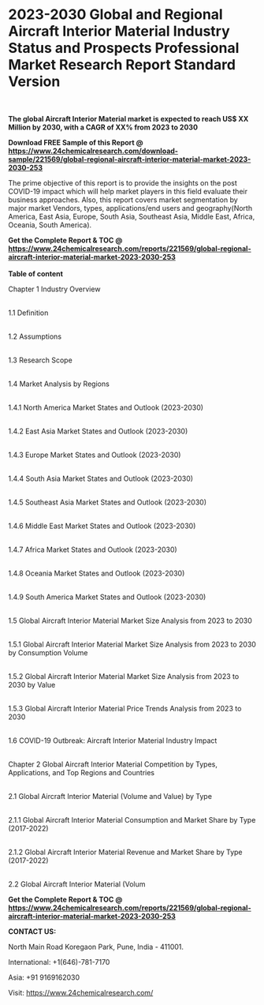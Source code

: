 <h1>2023-2030 Global and Regional Aircraft Interior Material Industry Status and Prospects Professional Market Research Report Standard Version</h1><br/><p><strong>The global Aircraft Interior Material market is expected to reach US$ XX Million by 2030, with a <strong>CAGR</strong> of XX% from 2023 to 2030</strong></p><div><b>Download FREE Sample of this Report @ <a href="https://www.24chemicalresearch.com/download-sample/221569/global-regional-aircraft-interior-material-market-2023-2030-253">https://www.24chemicalresearch.com/download-sample/221569/global-regional-aircraft-interior-material-market-2023-2030-253</a></b></div><p>The prime objective of this report is to provide the insights on the post COVID-19 impact which will help market players in this field evaluate their business approaches. Also, this report covers market segmentation by major market Vendors, types, applications/end users and geography(North America, East Asia, Europe, South Asia, Southeast Asia, Middle East, Africa, Oceania, South America).</p><div><b>Get the Complete Report & TOC @ <a href="https://www.24chemicalresearch.com/reports/221569/global-regional-aircraft-interior-material-market-2023-2030-253">https://www.24chemicalresearch.com/reports/221569/global-regional-aircraft-interior-material-market-2023-2030-253</a></b></div><br><b>Table of content</b><p>Chapter 1 Industry Overview<br />
 
 <br>1.1 Definition<br />
 
 <br>1.2 Assumptions<br />
 
 <br>1.3 Research Scope<br />
 
 <br>1.4 Market Analysis by Regions<br />
 
 <br>1.4.1 North America Market States and Outlook (2023-2030)<br />
 
 <br>1.4.2 East Asia Market States and Outlook (2023-2030)<br />
 
 <br>1.4.3 Europe Market States and Outlook (2023-2030)<br />
 
 <br>1.4.4 South Asia Market States and Outlook (2023-2030)<br />
 
 <br>1.4.5 Southeast Asia Market States and Outlook (2023-2030)<br />
 
 <br>1.4.6 Middle East Market States and Outlook (2023-2030)<br />
 
 <br>1.4.7 Africa Market States and Outlook (2023-2030)<br />
 
 <br>1.4.8 Oceania Market States and Outlook (2023-2030)<br />
 
 <br>1.4.9 South America Market States and Outlook (2023-2030)<br />
 
 <br>1.5 Global Aircraft Interior Material Market Size Analysis from 2023 to 2030<br />
 
 <br>1.5.1 Global Aircraft Interior Material Market Size Analysis from 2023 to 2030 by Consumption Volume<br />
 
 <br>1.5.2 Global Aircraft Interior Material Market Size Analysis from 2023 to 2030 by Value<br />
 
 <br>1.5.3 Global Aircraft Interior Material Price Trends Analysis from 2023 to 2030<br />
 
 <br>1.6 COVID-19 Outbreak: Aircraft Interior Material Industry Impact<br />
 
 <br>Chapter 2 Global Aircraft Interior Material Competition by Types, Applications, and Top Regions and Countries<br />
 
 <br>2.1 Global Aircraft Interior Material (Volume and Value) by Type<br />
 
 <br>2.1.1 Global Aircraft Interior Material Consumption and Market Share by Type (2017-2022)<br />
 
 <br>2.1.2 Global Aircraft Interior Material Revenue and Market Share by Type (2017-2022)<br />
 
 <br>2.2 Global Aircraft Interior Material (Volum<br><div><b>Get the Complete Report & TOC @ <a href="https://www.24chemicalresearch.com/reports/221569/global-regional-aircraft-interior-material-market-2023-2030-253">https://www.24chemicalresearch.com/reports/221569/global-regional-aircraft-interior-material-market-2023-2030-253</a></b></div></p>
 
 <b>CONTACT US:</b><br>
 
 North Main Road Koregaon Park, Pune, India - 411001.<br/>
 
 International: +1(646)-781-7170<br/>
 
 Asia: +91 9169162030<br/>
 
 Visit: <a href="https://www.24chemicalresearch.com/">https://www.24chemicalresearch.com/</a>
 
 <br>
